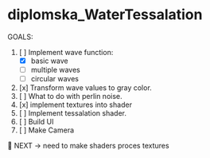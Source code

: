 # diplomska_WaterTessalation


GOALS:

1. [ ] Implement wave function:
    - [x] basic wave    
    - [ ] multiple waves
    - [ ] circular waves
2. [x] Transform wave values to gray color.
3. [ ] What to do with perlin noise.
4. [x] implement textures into shader
5. [ ] Implement tessalation shader.
6. [ ] Build UI
7. [ ] Make Camera


:memo: NEXT -> need to make shaders proces textures
